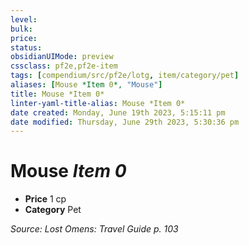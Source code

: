 ```yaml
---
level:
bulk:
price:
status:
obsidianUIMode: preview
cssclass: pf2e,pf2e-item
tags: [compendium/src/pf2e/lotg, item/category/pet]
aliases: [Mouse *Item 0*, "Mouse"]
title: Mouse *Item 0*
linter-yaml-title-alias: Mouse *Item 0*
date created: Monday, June 19th 2023, 5:15:11 pm
date modified: Thursday, June 29th 2023, 5:30:36 pm
---
```


# Mouse *Item 0*

- **Price** 1 cp
- **Category** Pet

*Source: Lost Omens: Travel Guide p. 103*
